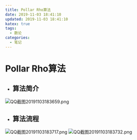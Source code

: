 ```yaml
---
title: Pollar Rho算法
date: 2019-11-03 18:41:10
updated: 2019-11-03 18:41:10
katex: true
tags:
  - 数论
categories:
  - 笔记
---
```


# Pollar Rho算法

- ## 算法简介

![QQ截图20191103183659.png](https://i.loli.net/2019/11/03/d7QX3ihSUONyq4x.png)

- ## 算法流程

![QQ截图20191103183717.png](https://i.loli.net/2019/11/03/aYuJ21lMitwFs8d.png)
![QQ截图20191103183732.png](https://i.loli.net/2019/11/03/d8CiJEFnVmkRL9O.png)
